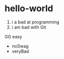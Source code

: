 hello-world
===========
1. i a bad at programming
2. i am bad with Git

GG easy
* noSwag
* veryBad

